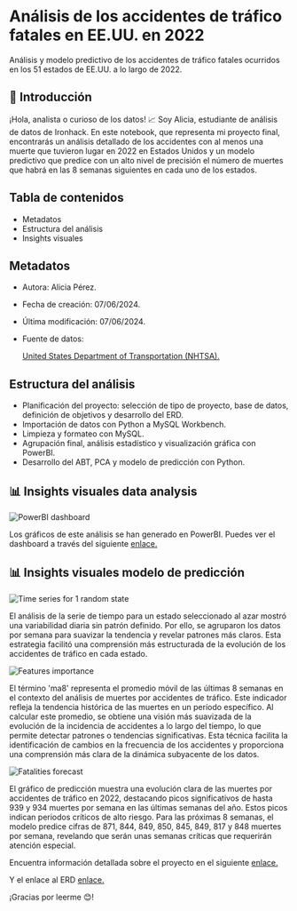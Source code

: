 # Análisis de los accidentes de tráfico fatales en EE.UU. en 2022

Análisis y modelo predictivo de los accidentes de tráfico fatales ocurridos en los 51 estados de EE.UU. a lo largo de 2022.

## 👋 Introducción

¡Hola, analista o curioso de los datos! 📈 Soy Alicia, estudiante de análisis de datos de Ironhack. En este notebook, que representa mi proyecto final, encontrarás un análisis detallado de los accidentes con al menos una muerte que tuvieron lugar en 2022 en Estados Unidos y un modelo predictivo que predice con un alto nivel de precisión el número de muertes que habrá en las 8 semanas siguientes en cada uno de los estados.

## Tabla de contenidos

- Metadatos
- Estructura del análisis
- Insights visuales

## Metadatos

- Autora: Alicia Pérez.
- Fecha de creación: 07/06/2024.
- Última modificación: 07/06/2024.
- Fuente de datos:

    <a href= "https://www.nhtsa.gov/file-downloads?p=nhtsa/downloads/FARS/2022/National/">United States Department of Transportation (NHTSA).</a>

## Estructura del análisis

- Planificación del proyecto: selección de tipo de proyecto, base de datos, definición de objetivos y desarrollo del ERD.
- Importación de datos con Python a MySQL Workbench.
- Limpieza y formateo con MySQL.
- Agrupación final, análisis estadístico y visualización gráfica con PowerBI.
- Desarrollo del ABT, PCA y modelo de predicción con Python.

## 📊 Insights visuales data analysis

![PowerBI dashboard](https://drive.google.com/uc?export=view&id=1jc92TVn6kgTVwsLcuqmUH_Tdkd_5rXG4)

Los gráficos de este análisis se han generado en PowerBI. Puedes ver el dashboard a través del siguiente <a href="https://www.figma.com/file/gOvrnYqe9p5d0xPGVYHeHR/ny_project_ERD?type=design&mode=design">enlace.</a>

## 📊 Insights visuales modelo de predicción

![Time series for 1 random state](https://drive.google.com/uc?export=view&id=1_3nYQxFsc6YUbA4D_e4ykrMIoVvEMPhW)

El análisis de la serie de tiempo para un estado seleccionado al azar mostró una variabilidad diaria sin patrón definido. Por ello, se agruparon los datos por semana para suavizar la tendencia y revelar patrones más claros. Esta estrategia facilitó una comprensión más estructurada de la evolución de los accidentes de tráfico en cada estado.

![Features importance](https://drive.google.com/uc?export=view&id=1DIG-oZtVGaTHg0E8w5Q-qp8SMmObcASZ)

El término 'ma8' representa el promedio móvil de las últimas 8 semanas en el contexto del análisis de muertes por accidentes de tráfico. Este indicador refleja la tendencia histórica de las muertes en un período específico. Al calcular este promedio, se obtiene una visión más suavizada de la evolución de la incidencia de accidentes a lo largo del tiempo, lo que permite detectar patrones o tendencias significativas. Esta técnica facilita la identificación de cambios en la frecuencia de los accidentes y proporciona una comprensión más clara de la dinámica subyacente de los datos.

![Fatalities forecast](https://drive.google.com/uc?export=view&id=1vZsqLiPsbykqSfg6T_Qj5F2Rz0xN53Z4)

El gráfico de predicción muestra una evolución clara de las muertes por accidentes de tráfico en 2022, destacando picos significativos de hasta 939 y 934 muertes por semana en las últimas semanas del año. Estos picos indican periodos críticos de alto riesgo. Para las próximas 8 semanas, el modelo predice cifras de 871, 844, 849, 850, 845, 849, 817 y 848 muertes por semana, revelando que serán unas semanas críticas que requerirán atención especial.

Encuentra información detallada sobre el proyecto en el siguiente <a href="https://docs.google.com/presentation/d/1AKr2wNU-6pMedlli2poKJx5BKxoEVtAbk5RP1vD4Xw8/edit?usp=sharing">enlace.</a>

Y el enlace al ERD <a href="https://docs.google.com/presentation/d/1WEghHFbpD1ldkTyGZPo3oXcFeZM19uF5/edit?usp=sharing">enlace.</a>

¡Gracias por leerme 😊!